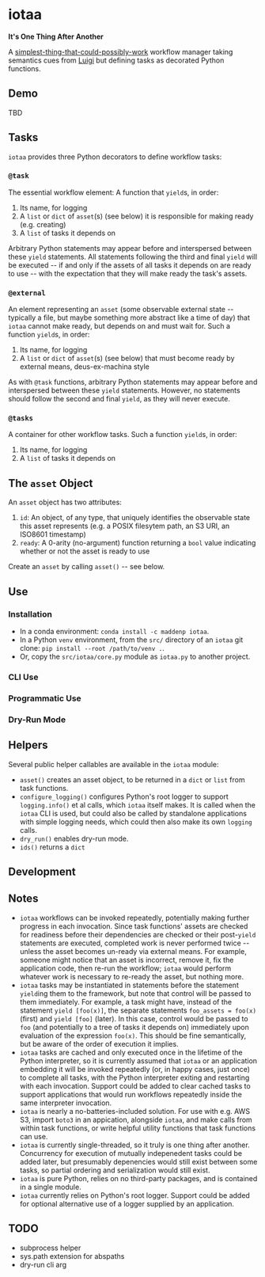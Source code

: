 # iotaa

**It's One Thing After Another**

A [simplest-thing-that-could-possibly-work](https://wiki.c2.com/?DoTheSimplestThingThatCouldPossiblyWork) workflow manager taking semantics cues from [Luigi](https://github.com/spotify/luigi) but defining tasks as decorated Python functions.

## Demo

TBD

## Tasks

`iotaa` provides three Python decorators to define workflow tasks:

### `@task`

The essential workflow element: A function that `yield`s, in order:

1. Its name, for logging
2. A `list` or `dict` of `asset`(s) (see below) it is responsible for making ready (e.g. creating)
3. A `list` of tasks it depends on

Arbitrary Python statements may appear before and interspersed between these `yield` statements. All statements following the third and final `yield` will be executed -- if and only if the assets of all tasks it depends on are ready to use -- with the expectation that they will make ready the task's assets.

### `@external`

An element representing an `asset` (some observable external state -- typically a file, but maybe something more abstract like a time of day) that `iotaa` cannot make ready, but depends on and must wait for. Such a function `yield`s, in order:

1. Its name, for logging
2. A `list` or `dict` of `asset`(s) (see below) that must become ready by external means, deus-ex-machina style

As with `@task` functions, arbitrary Python statements may appear before and interspersed between these `yield` statements. However, no statements should follow the second and final `yield`, as they will never execute.

### `@tasks`

A container for other workflow tasks. Such a function `yield`s, in order:

1. Its name, for logging
2. A `list` of tasks it depends on

## The `asset` Object

An `asset` object has two attributes:

1. `id`: An object, of any type, that uniquely identifies the observable state this asset represents (e.g. a POSIX filesytem path, an S3 URI, an ISO8601 timestamp)
2. `ready`: A 0-arity (no-argument) function returning a `bool` value indicating whether or not the asset is ready to use

Create an `asset` by calling `asset()` -- see below.

## Use

### Installation

- In a conda environment: `conda install -c maddenp iotaa`.
- In a Python `venv` environment, from the `src/` directory of an `iotaa` git clone: `pip install --root /path/to/venv .`.
- Or, copy the `src/iotaa/core.py` module as `iotaa.py` to another project.

### CLI Use

### Programmatic Use

### Dry-Run Mode

## Helpers

Several public helper callables are available in the `iotaa` module:

- `asset()` creates an asset object, to be returned in a `dict` or `list` from task functions.
- `configure_logging()` configures Python's root logger to support `logging.info()` et al calls, which `iotaa` itself makes. It is called when the `iotaa` CLI is used, but could also be called by standalone applications with simple logging needs, which could then also make its own `logging` calls.
- `dry_run()` enables dry-run mode.
- `ids()` returns a `dict` 

## Development

## Notes

- `iotaa` workflows can be invoked repeatedly, potentially making further progress in each invocation. Since task functions' assets are checked for readiness before their dependencies are checked or their post-`yield` statements are executed, completed work is never performed twice -- unless the asset becomes un-ready via external means. For example, someone might notice that an asset is incorrect, remove it, fix the application code, then re-run the workflow; `iotaa` would perform whatever work is necessary to re-ready the asset, but nothing more.
- `iotaa` tasks may be instantiated in statements before the statement `yield`ing them to the framework, but note that control will be passed to them immediately. For example, a task might have, instead of the statement `yield [foo(x)]`, the separate statements `foo_assets = foo(x)` (first) and `yield [foo]` (later). In this case, control would be passed to `foo` (and potentially to a tree of tasks it depends on) immediately upon evaluation of the expression `foo(x)`. This should be fine semantically, but be aware of the order of execution it implies.
- `iotaa` tasks are cached and only executed once in the lifetime of the Python interpreter, so it is currently assumed that `iotaa` or an application embedding it will be invoked repeatedly (or, in happy cases, just once) to complete all tasks, with the Python interpreter exiting and restarting with each invocation. Support could be added to clear cached tasks to support applications that would run workflows repeatedly inside the same interpreter invocation.
- `iotaa` is nearly a no-batteries-included solution. For use with e.g. AWS S3, import `boto3` in an appication, alongside `iotaa`, and make calls from within task functions, or write helpful utility functions that task functions can use.
- `iotaa` is currently single-threaded, so it truly is one thing after another. Concurrency for execution of mutually indepenedent tasks could be added later, but presumably depenencies would still exist between some tasks, so partial ordering and serialization would still exist.
- `iotaa` is pure Python, relies on no third-party packages, and is contained in a single module.
- `iotaa` currently relies on Python's root logger. Support could be added for optional alternative use of a logger supplied by an application.

## TODO

- subprocess helper
- sys.path extension for abspaths
- dry-run cli arg
